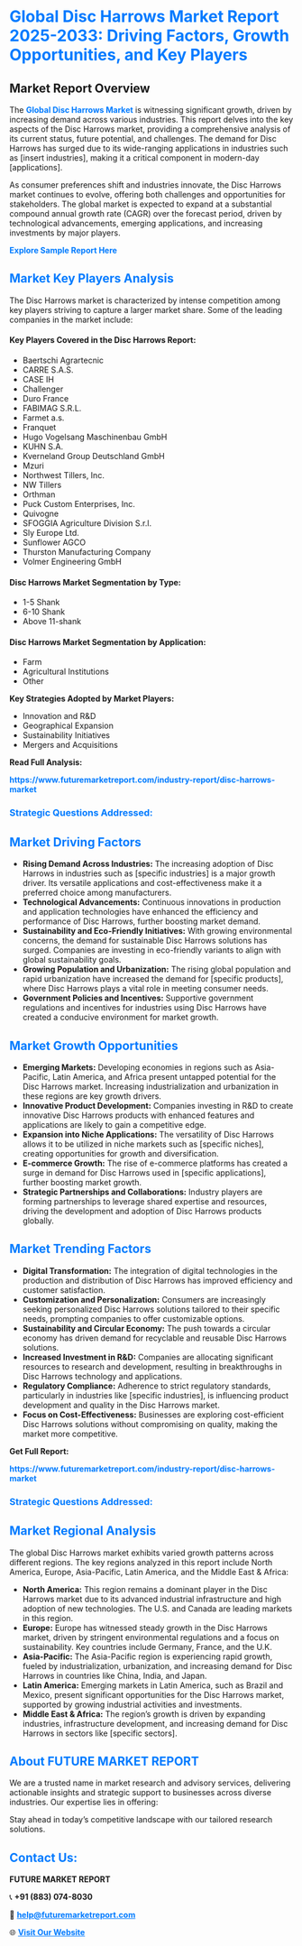 <h1 style="color: #007BFF;">Global Disc Harrows Market Report 2025-2033: Driving Factors, Growth Opportunities, and Key Players</h1>

<section id="overview">
<h2>Market Report Overview</h2>
<p>The <a href="https://www.futuremarketreport.com/industry-report/disc-harrows-market" style="color: #007BFF; text-decoration: none;"><strong>Global Disc Harrows Market</strong></a> is witnessing significant growth, driven by increasing demand across various industries. This report delves into the key aspects of the Disc Harrows market, providing a comprehensive analysis of its current status, future potential, and challenges. The demand for Disc Harrows has surged due to its wide-ranging applications in industries such as [insert industries], making it a critical component in modern-day [applications].</p>
<p>As consumer preferences shift and industries innovate, the Disc Harrows market continues to evolve, offering both challenges and opportunities for stakeholders. The global market is expected to expand at a substantial compound annual growth rate (CAGR) over the forecast period, driven by technological advancements, emerging applications, and increasing investments by major players.</p>
</section>

<section id="overview">
<p><a href="https://www.futuremarketreport.com/request-sample/reportId=36030" style="color: #007BFF; text-decoration: none;"><strong>Explore Sample Report Here</strong></a></p>
</section>

<section id="key-players">
<h2 style="color: #007BFF;">Market Key Players Analysis</h2>
<p>The Disc Harrows market is characterized by intense competition among key players striving to capture a larger market share. Some of the leading companies in the market include:</p>
<h4>Key Players Covered in the Disc Harrows Report:</h4>
<ul><li>Baertschi Agrartecnic</li><li>CARRE S.A.S.</li><li>CASE IH</li><li>Challenger</li><li>Duro France</li><li>FABIMAG S.R.L.</li><li>Farmet a.s.</li><li>Franquet</li><li>Hugo Vogelsang Maschinenbau GmbH</li><li>KUHN S.A.</li><li>Kverneland Group Deutschland GmbH</li><li>Mzuri</li><li>Northwest Tillers, Inc.</li><li>NW Tillers</li><li>Orthman</li><li>Puck Custom Enterprises, Inc.</li><li>Quivogne</li><li>SFOGGIA Agriculture Division S.r.l.</li><li>Sly Europe Ltd.</li><li>Sunflower AGCO</li><li>Thurston Manufacturing Company</li><li>Volmer Engineering GmbH</li></ul>
<h4>Disc Harrows Market Segmentation by Type:</h4>
<ul><li>1-5 Shank</li><li>6-10 Shank</li><li>Above 11-shank</li></ul>

<h4>Disc Harrows Market Segmentation by Application:</h4>
<ul><li>Farm</li><li>Agricultural Institutions</li><li>Other</li></ul>
<p><strong>Key Strategies Adopted by Market Players:</strong></p>
<ul>
<li>Innovation and R&D</li>
<li>Geographical Expansion</li>
<li>Sustainability Initiatives</li>
<li>Mergers and Acquisitions</li>
</ul>
</section>

<section>
<p><strong>Read Full Analysis: </strong></p><a href="https://www.futuremarketreport.com/industry-report/disc-harrows-market" style="color: #007BFF; text-decoration: none;"><strong>https://www.futuremarketreport.com/industry-report/disc-harrows-market</strong></a>
<h3 style="color: #007BFF;">Strategic Questions Addressed:</h3>
</section>

<section id="driving-factors">
<h2 style="color: #007BFF;">Market Driving Factors</h2>
<ul>
<li><strong>Rising Demand Across Industries:</strong> The increasing adoption of Disc Harrows in industries such as [specific industries] is a major growth driver. Its versatile applications and cost-effectiveness make it a preferred choice among manufacturers.</li>
<li><strong>Technological Advancements:</strong> Continuous innovations in production and application technologies have enhanced the efficiency and performance of Disc Harrows, further boosting market demand.</li>
<li><strong>Sustainability and Eco-Friendly Initiatives:</strong> With growing environmental concerns, the demand for sustainable Disc Harrows solutions has surged. Companies are investing in eco-friendly variants to align with global sustainability goals.</li>
<li><strong>Growing Population and Urbanization:</strong> The rising global population and rapid urbanization have increased the demand for [specific products], where Disc Harrows plays a vital role in meeting consumer needs.</li>
<li><strong>Government Policies and Incentives:</strong> Supportive government regulations and incentives for industries using Disc Harrows have created a conducive environment for market growth.</li>
</ul>
</section>

<section id="growth-opportunities">
<h2 style="color: #007BFF;">Market Growth Opportunities</h2>
<ul>
<li><strong>Emerging Markets:</strong> Developing economies in regions such as Asia-Pacific, Latin America, and Africa present untapped potential for the Disc Harrows market. Increasing industrialization and urbanization in these regions are key growth drivers.</li>
<li><strong>Innovative Product Development:</strong> Companies investing in R&D to create innovative Disc Harrows products with enhanced features and applications are likely to gain a competitive edge.</li>
<li><strong>Expansion into Niche Applications:</strong> The versatility of Disc Harrows allows it to be utilized in niche markets such as [specific niches], creating opportunities for growth and diversification.</li>
<li><strong>E-commerce Growth:</strong> The rise of e-commerce platforms has created a surge in demand for Disc Harrows used in [specific applications], further boosting market growth.</li>
<li><strong>Strategic Partnerships and Collaborations:</strong> Industry players are forming partnerships to leverage shared expertise and resources, driving the development and adoption of Disc Harrows products globally.</li>
</ul>
</section>

<section id="trending-factors">
<h2 style="color: #007BFF;">Market Trending Factors</h2>
<ul>
<li><strong>Digital Transformation:</strong> The integration of digital technologies in the production and distribution of Disc Harrows has improved efficiency and customer satisfaction.</li>
<li><strong>Customization and Personalization:</strong> Consumers are increasingly seeking personalized Disc Harrows solutions tailored to their specific needs, prompting companies to offer customizable options.</li>
<li><strong>Sustainability and Circular Economy:</strong> The push towards a circular economy has driven demand for recyclable and reusable Disc Harrows solutions.</li>
<li><strong>Increased Investment in R&D:</strong> Companies are allocating significant resources to research and development, resulting in breakthroughs in Disc Harrows technology and applications.</li>
<li><strong>Regulatory Compliance:</strong> Adherence to strict regulatory standards, particularly in industries like [specific industries], is influencing product development and quality in the Disc Harrows market.</li>
<li><strong>Focus on Cost-Effectiveness:</strong> Businesses are exploring cost-efficient Disc Harrows solutions without compromising on quality, making the market more competitive.</li>
</ul>
</section>

<section>
<p><strong>Get Full Report: </strong></p><a href="https://www.futuremarketreport.com/industry-report/disc-harrows-market" style="color: #007BFF; text-decoration: none;"><strong>https://www.futuremarketreport.com/industry-report/disc-harrows-market</strong></a>
<h3 style="color: #007BFF;">Strategic Questions Addressed:</h3>
</section>


<section id="regional-analysis">
<h2 style="color: #007BFF;">Market Regional Analysis</h2>
<p>The global Disc Harrows market exhibits varied growth patterns across different regions. The key regions analyzed in this report include North America, Europe, Asia-Pacific, Latin America, and the Middle East & Africa:</p>
<ul>
<li><strong>North America:</strong> This region remains a dominant player in the Disc Harrows market due to its advanced industrial infrastructure and high adoption of new technologies. The U.S. and Canada are leading markets in this region.</li>
<li><strong>Europe:</strong> Europe has witnessed steady growth in the Disc Harrows market, driven by stringent environmental regulations and a focus on sustainability. Key countries include Germany, France, and the U.K.</li>
<li><strong>Asia-Pacific:</strong> The Asia-Pacific region is experiencing rapid growth, fueled by industrialization, urbanization, and increasing demand for Disc Harrows in countries like China, India, and Japan.</li>
<li><strong>Latin America:</strong> Emerging markets in Latin America, such as Brazil and Mexico, present significant opportunities for the Disc Harrows market, supported by growing industrial activities and investments.</li>
<li><strong>Middle East & Africa:</strong> The region’s growth is driven by expanding industries, infrastructure development, and increasing demand for Disc Harrows in sectors like [specific sectors].</li>
</ul>
</section>

<footer>
<h2 style="color: #007BFF;">About FUTURE MARKET REPORT</h2>
<p>We are a trusted name in market research and advisory services, delivering actionable insights and strategic support to businesses across diverse industries. Our expertise lies in offering:</p>

<p>Stay ahead in today’s competitive landscape with our tailored research solutions.</p>

<h2 style="color: #007BFF;">Contact Us:</h2>
<p><strong>FUTURE MARKET REPORT</strong></p>
<p>📞 <strong>+91 (883) 074-8030</strong></p>
<p>📧 <strong><a href="mailto:help@futuremarketreport.com" style="color: #007BFF;">help@futuremarketreport.com</a></strong></p>
<p>🌐 <strong><a href="https://www.futuremarketreport.com/" style="color: #007BFF;">Visit Our Website</a></strong></p>
</footer>